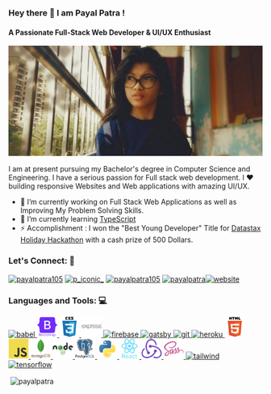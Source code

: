 ### Hey there 👋 I am Payal Patra !

#### A Passionate Full-Stack Web Developer & UI/UX Enthusiast



![Design and Development](https://github.com/payalpatra/payalpatra/blob/main/Avtar.jpg)

I am at present pursuing my Bachelor's degree in Computer Science and Engineering. I have a serious passion for Full stack web development. I ❤️ building responsive Websites and Web applications with amazing UI/UX.
- 🔭 I’m currently working on Full Stack Web Applications as well as Improving My Problem Solving Skills. 
- 🌱 I’m currently learning [TypeScript](https://developer.mozilla.org/en-US/docs/Learn/Tools_and_testing/Client-side_JavaScript_frameworks/Svelte_TypeScript)
- ⚡ Accomplishment : I won the "Best Young Developer" Title for [Datastax Holiday Hackathon](
https://user-images.githubusercontent.com/67522406/108530698-e2102a00-72fb-11eb-8703-b21b5c3587c9.mp4) with a cash prize of 500 Dollars.
 
<h3 align="left">Let's Connect: 🚀</h3>
<p align="left">

<a href="https://linkedin.com/in/payalpatra105" target="blank"><img align="center" src="https://cdn.jsdelivr.net/npm/simple-icons@3.0.1/icons/linkedin.svg" alt="payalpatra105" height="30" width="40" /></a>
<a href="https://instagram.com/p_iconic_" target="blank"><img align="center" src="https://cdn.jsdelivr.net/npm/simple-icons@3.0.1/icons/instagram.svg" alt="p_iconic_" height="30" width="40" /></a>
<a href="https://www.hackerrank.com/payalpatra105" target="blank"><img align="center" src="https://cdn.jsdelivr.net/npm/simple-icons@3.0.1/icons/hackerrank.svg" alt="payalpatra105" height="30" width="40" /></a>
<a href="https://dev.to/payalpatra" target="blank"><img align="center" src="https://cdn.jsdelivr.net/npm/simple-icons@3.0.1/icons/dev-dot-to.svg" alt="payalpatra" height="30" width="40" /></a>[<img align="center" src='https://cdn.jsdelivr.net/npm/simple-icons@3.0.1/icons/icloud.svg' alt='website' height="30" width="40" >](https://payalpatra-portfolio.netlify.app/)  

</p>




<h3 align="left">Languages and Tools: 💻</h3>
<p align="left"> <a href="https://babeljs.io/" target="_blank"> <img src="https://www.vectorlogo.zone/logos/babeljs/babeljs-icon.svg" alt="babel" width="40" height="40"/> </a> <a href="https://getbootstrap.com" target="_blank"> <img src="https://raw.githubusercontent.com/devicons/devicon/master/icons/bootstrap/bootstrap-plain-wordmark.svg" alt="bootstrap" width="40" height="40"/> </a> <a href="https://www.w3schools.com/css/" target="_blank"> <img src="https://raw.githubusercontent.com/devicons/devicon/master/icons/css3/css3-original-wordmark.svg" alt="css3" width="40" height="40"/> </a> <a href="https://expressjs.com" target="_blank"> <img src="https://raw.githubusercontent.com/devicons/devicon/master/icons/express/express-original-wordmark.svg" alt="express" width="40" height="40"/> </a> <a href="https://firebase.google.com/" target="_blank"> <img src="https://www.vectorlogo.zone/logos/firebase/firebase-icon.svg" alt="firebase" width="40" height="40"/> </a> <a href="https://www.gatsbyjs.com/" target="_blank"> <img src="https://www.vectorlogo.zone/logos/gatsbyjs/gatsbyjs-icon.svg" alt="gatsby" width="40" height="40"/> </a> <a href="https://git-scm.com/" target="_blank"> <img src="https://www.vectorlogo.zone/logos/git-scm/git-scm-icon.svg" alt="git" width="40" height="40"/> </a> <a href="https://heroku.com" target="_blank"> <img src="https://www.vectorlogo.zone/logos/heroku/heroku-icon.svg" alt="heroku" width="40" height="40"/> </a> <a href="https://www.w3.org/html/" target="_blank"> <img src="https://raw.githubusercontent.com/devicons/devicon/master/icons/html5/html5-original-wordmark.svg" alt="html5" width="40" height="40"/> </a> <a href="https://developer.mozilla.org/en-US/docs/Web/JavaScript" target="_blank"> <img src="https://raw.githubusercontent.com/devicons/devicon/master/icons/javascript/javascript-original.svg" alt="javascript" width="40" height="40"/> </a> <a href="https://www.mongodb.com/" target="_blank"> <img src="https://raw.githubusercontent.com/devicons/devicon/master/icons/mongodb/mongodb-original-wordmark.svg" alt="mongodb" width="40" height="40"/> </a> <a href="https://nodejs.org" target="_blank"> <img src="https://raw.githubusercontent.com/devicons/devicon/master/icons/nodejs/nodejs-original-wordmark.svg" alt="nodejs" width="40" height="40"/> </a> <a href="https://www.postgresql.org" target="_blank"> <img src="https://raw.githubusercontent.com/devicons/devicon/master/icons/postgresql/postgresql-original-wordmark.svg" alt="postgresql" width="40" height="40"/> </a> <a href="https://www.python.org" target="_blank"> <img src="https://raw.githubusercontent.com/devicons/devicon/master/icons/python/python-original.svg" alt="python" width="40" height="40"/> </a> <a href="https://reactjs.org/" target="_blank"> <img src="https://raw.githubusercontent.com/devicons/devicon/master/icons/react/react-original-wordmark.svg" alt="react" width="40" height="40"/> </a> <a href="https://redux.js.org" target="_blank"> <img src="https://raw.githubusercontent.com/devicons/devicon/master/icons/redux/redux-original.svg" alt="redux" width="40" height="40"/> </a> <a href="https://sass-lang.com" target="_blank"> <img src="https://raw.githubusercontent.com/devicons/devicon/master/icons/sass/sass-original.svg" alt="sass" width="40" height="40"/> </a> <a href="https://tailwindcss.com/" target="_blank"> <img src="https://www.vectorlogo.zone/logos/tailwindcss/tailwindcss-icon.svg" alt="tailwind" width="40" height="40"/> </a> <a href="https://www.tensorflow.org" target="_blank"> <img src="https://www.vectorlogo.zone/logos/tensorflow/tensorflow-icon.svg" alt="tensorflow" width="40" height="40"/> </a> </p>



<p>&nbsp;<img align="center" src="https://github-readme-stats.vercel.app/api?username=payalpatra&show_icons=true&locale=en" alt="payalpatra" /></p>
